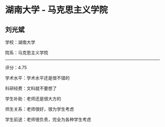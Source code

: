 # 湖南大学 - 马克思主义学院

## 刘光斌

学校：湖南大学

院系：马克思主义学院

* * *

评分：4.75

学术水平：学术水平还是很不错的

科研经费：文科就不要想了

学生补助：老师还是很大方的

师生关系：老师很好，很为学生考虑

学生前途：老师很负责，完全为各种学生考虑